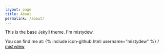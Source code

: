 ```yaml
---
layout: page
title: About
permalink: /about/
---
```


This is the base Jekyll theme. I'm mistydew.

You can find me at: 
{% include icon-github.html username="mistydew" %} /
[mistydew](https://mistydew.github.io)
